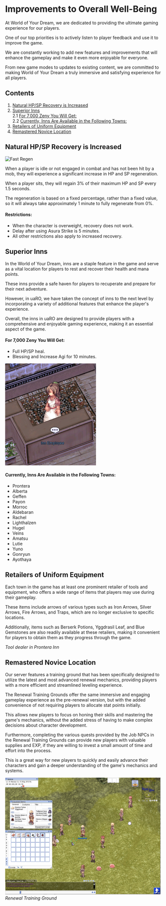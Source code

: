 # Improvements to Overall Well-Being


At World of Your Dream, we are dedicated to providing the ultimate gaming experience for our players.

One of our top priorities is to actively listen to player feedback and use it to improve the game.

We are constantly working to add new features and improvements that will enhance the gameplay and make it even more enjoyable for everyone.

From new game modes to updates to existing content, we are committed to making World of Your Dream a truly immersive and satisfying experience for all players.

## Contents
1. [Natural HP/SP Recovery is Increased](#natural-hpsp-recovery-is-increased)
2. [Superior Inns](#superior-inns)
   <br>2.1 [For 7,000 Zeny You Will Get:](#for-7000-zeny-you-will-get)
   <br>2.2 [Currently, Inns Are Available in the Following Towns:](#currently-inns-are-available-in-the-following-towns)
3. [Retailers of Uniform Equipment](#retailers-of-uniform-equipment)
4. [Remastered Novice Location](#remastered-novice-location)


## **Natural HP/SP Recovery is Increased**

![Fast Regen](img/Fastregensit.gif)

When a player is idle or not engaged in combat and has not been hit by a mob, they will experience a significant increase in HP and SP regeneration.

When a player sits, they will regain 3% of their maximum HP and SP every 1.5 seconds.

The regeneration is based on a fixed percentage, rather than a fixed value, so it will always take approximately 1 minute to fully regenerate from 0%.

#### **Restrictions:**<br>
* When the character is overweight, recovery does not work.<br>
* Delay after using Asura Strike is 5 minutes.<br>
* All other restrictions also apply to increased recovery.

## **Superior Inns**

In the World of Your Dream, inns are a staple feature in the game and serve as a vital location for players to rest and recover their health and mana points.

These inns provide a safe haven for players to recuperate and prepare for their next adventure.

However, in uaRO, we have taken the concept of inns to the next level by incorporating a variety of additional features that enhance the player's experience.

Overall, the inns in uaRO are designed to provide players with a comprehensive and enjoyable gaming experience, making it an essential aspect of the game.

#### **For 7,000 Zeny You Will Get:**
* Full HP/SP heal.
* Blessing and Increase Agi for 10 minutes.

![Inn Benefits](img/Inn-Employee-NPC.png)

#### **Currently, Inns Are Available in the Following Towns:**

* Prontera
* Alberta
* Geffen
* Payon
* Morroc
* Aldebaran
* Rachel
* Lighthalzen
* Hugel
* Veins
* Amatsu
* Lutie
* Yuno
* Gonryun
* Ayothaya

## **Retailers of Uniform Equipment**

Each town in the game has at least one prominent retailer of tools and equipment, who offers a wide range of items that players may use during their gameplay.

These items include arrows of various types such as Iron Arrows, Silver Arrows, Fire Arrows, and Traps, which are no longer exclusive to specific locations.

Additionally, items such as Berserk Potions, Yggdrasil Leaf, and Blue Gemstones are also readily available at these retailers, making it convenient for players to obtain them as they progress through the game.

*Tool dealer in Prontera Inn*

## **Remastered Novice Location**

Our server features a training ground that has been specifically designed to utilize the latest and most advanced renewal mechanics, providing players with a more efficient and streamlined leveling experience.

The Renewal Training Grounds offer the same immersive and engaging gameplay experience as the pre-renewal version, but with the added convenience of not requiring players to allocate stat points initially.

This allows new players to focus on honing their skills and mastering the game's mechanics, without the added stress of having to make complex decisions about character development.

Furthermore, completing the various quests provided by the Job NPCs in the Renewal Training Grounds can provide new players with valuable supplies and EXP, if they are willing to invest a small amount of time and effort into the process.

This is a great way for new players to quickly and easily advance their characters and gain a deeper understanding of the game's mechanics and systems.

![Screenshot_2023-01-21_at_18.37](img/Screenshot_2023-01-21_at_18.37.png)<br>
*Renewal Training Ground*
